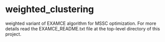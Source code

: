 # weighted_clustering
weighted variant of EXAMCE algorithm for MSSC optimization. For more details read the EXAMCE_README.txt file at the top-level directory of this project.
